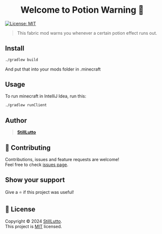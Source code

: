 <h1 align="center">Welcome to Potion Warning 👋</h1>
<p>
  <a href="https://opensource.org/license/mit" target="_blank">
    <img alt="License: MIT" src="https://img.shields.io/badge/License-MIT-yellow.svg" />
  </a>
</p>

> This fabric mod warns you whenever a certain potion effect runs out.

## Install

```sh
./gradlew build
```
And put that into your mods folder in .minecraft

## Usage

To run minecraft in IntelliJ Idea, run this:
```sh
./gradlew runClient
```

## Author

> **[StillLutto](https://github.com/StillLutto)**

## 🤝 Contributing

Contributions, issues and feature requests are welcome!<br />Feel free to check [issues page](https://github.com/StillLutto/potion-warning/issues).

## Show your support

Give a ⭐️ if this project was useful!

## 📝 License

Copyright © 2024 [StillLutto](https://github.com/StillLutto).<br />
This project is [MIT](https://opensource.org/license/mit) licensed.